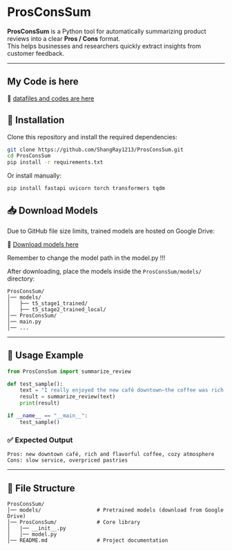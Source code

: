 # ProsConsSum

**ProsConsSum** is a Python tool for automatically summarizing product reviews into a clear **Pros / Cons** format.  
This helps businesses and researchers quickly extract insights from customer feedback.

---
## My Code is here
🔗 [datafiles and codes are here](https://github.com/ShangRay1213/my-t5-model)

## 🚀 Installation

Clone this repository and install the required dependencies:

```bash
git clone https://github.com/ShangRay1213/ProsConsSum.git
cd ProsConsSum
pip install -r requirements.txt
```

Or install manually:

```bash
pip install fastapi uvicorn torch transformers tqdm
```

## 📥 Download Models

Due to GitHub file size limits, trained models are hosted on Google Drive:

🔗 [Download models here](https://drive.google.com/drive/folders/1m_RmfyLH_TFJnMvna5dyw2GBbOfXwvFS?usp=sharing)

Remember to change the model path in the model.py !!!

After downloading, place the models inside the `ProsConsSum/models/` directory:


```
ProsConsSum/
│── models/
│   ├── t5_stage1_trained/
│   ├── t5_stage2_trained_local/
│── ProsConsSum/
│── main.py
│── ...
```

---

## 📖 Usage Example

```python
from ProsConsSum import summarize_review

def test_sample():
    text = "I really enjoyed the new café downtown—the coffee was rich and flavorful, and the atmosphere was cozy. However, the service was a bit slow, and the pastries were overpriced for their size."
    result = summarize_review(text)
    print(result)

if __name__ == "__main__":
    test_sample()
```

### ✅ Expected Output

```
Pros: new downtown café, rich and flavorful coffee, cozy atmosphere
Cons: slow service, overpriced pastries
```

---

## 📂 File Structure

```
ProsConsSum/
│── models/                  # Pretrained models (download from Google Drive)
│── ProsConsSum/             # Core library
│   |── __init__.py
│   │── model.py             
│── README.md                # Project documentation
```
